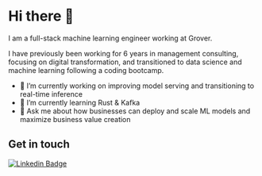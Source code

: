# Hi there 👋
I am a full-stack machine learning engineer working at Grover.

I have previously been working for 6 years in management consulting, focusing on digital transformation, and transitioned to data science and machine learning following a coding bootcamp.

- 🚀 I’m currently working on improving model serving and transitioning to real-time inference
- 🌱 I’m currently learning Rust & Kafka
- 💬 Ask me about how businesses can deploy and scale ML models and maximize business value creation

## Get in touch 
[![Linkedin Badge](https://img.shields.io/badge/-Jerome_Blin-3366CC?style=flat-square&logo=Linkedin&logoColor=white&link=https://www.linkedin.com/in/blinjrm/)](https://www.linkedin.com/in/blinjrm/)



<!--
**blinjrm/blinjrm** is a ✨ _special_ ✨ repository because its `README.md` (this file) appears on your GitHub profile.

Here are some ideas to get you started:

- 🔭 I’m currently working on ...
- 🌱 I’m currently learning ...
- 👯 I’m looking to collaborate on ...
- 🤔 I’m looking for help with ...
- 💬 Ask me about ...
- 📫 How to reach me: ...
- 😄 Pronouns: ...
- ⚡ Fun fact: ...
-->
